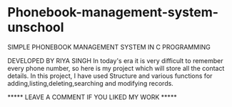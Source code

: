 # Phonebook-management-system-unschool

SIMPLE PHONEBOOK MANAGEMENT SYSTEM IN C PROGRAMMING


DEVELOPED BY RIYA SINGH
In today's era it is very difficult to remember every phone number, so here is my project which will store all the contact details.
In this project, I have used Structure and various functions for adding,listing,deleting,searching and modifying records.


***** LEAVE A COMMENT IF YOU LIKED MY WORK *****
